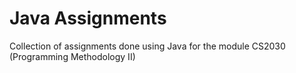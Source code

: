 # Java Assignments
Collection of assignments done using Java for the module CS2030 (Programming Methodology II)
